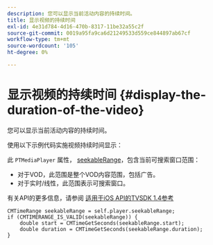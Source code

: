 ```yaml
---
description: 您可以显示当前活动内容的持续时间。
title: 显示视频的持续时间
exl-id: 4e31d784-4d16-470b-8317-11be32a55c2f
source-git-commit: 0019a95fa9ca6d21249533d559ce844897ab67cf
workflow-type: tm+mt
source-wordcount: '105'
ht-degree: 0%

---
```


# 显示视频的持续时间 {#display-the-duration-of-the-video}

您可以显示当前活动内容的持续时间。

使用以下示例代码实施视频持续时间显示：

此 `PTMediaPlayer` 属性， [seekableRange](https://help.adobe.com/en_US/primetime/api/psdk/appledoc/Classes/PTMediaPlayer.html#//api/name/seekableRange)，包含当前可搜索窗口范围：

* 对于VOD，此范围是整个VOD内容范围，包括广告。
* 对于实时/线性，此范围表示可搜索窗口。

有关API的更多信息，请参阅 [适用于iOS API的TVSDK 1.4参考](https://help.adobe.com/en_US/primetime/api/psdk/appledoc/index.html)

<!--<a id="example_A153BE3AC03F43C6BF3A156316A08CD3"></a>-->

```
CMTimeRange seekableRange = self.player.seekableRange;  
if (CMTIMERANGE_IS_VALID(seekableRange)) { 
    double start = CMTimeGetSeconds(seekableRange.start);  
    double duration = CMTimeGetSeconds(seekableRange.duration); 
}
```
